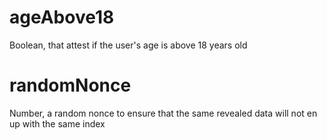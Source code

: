 # ageAbove18

Boolean, that attest if the user's age is above 18 years old

# randomNonce

Number, a random nonce to ensure that the same revealed data will not en up with the same index
